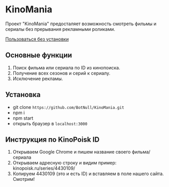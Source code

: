 # KinoMania

Проект "KinoMania" предосталяет возможность смотреть фильмы и сериалы без прерывания рекламными роликами.

[Пользоваться без установки](arasmas.ru/watch)

## Основные функции

1. Поиск фильма или сериала по ID из кинопоиска.
2. Получение всех сезонов и серий к сериалу.
3. Исключение рекламы.

## Установка

- git clone `https://github.com/BotNull/KinoMania.git`
- npm i
- npm start
- открыть браузер в `localhost:3000`

## Инструкция по KinoPoisk ID

1. Открываем Google Chrome и пишем название своего фильма/сериала
2. Открываем адресную строку и видим пример: kinopoisk.ru/series/4430109/
3. Копируем 4430109 (это и есть ID) и вставляем в поле нашего сайта. Смотрим!
